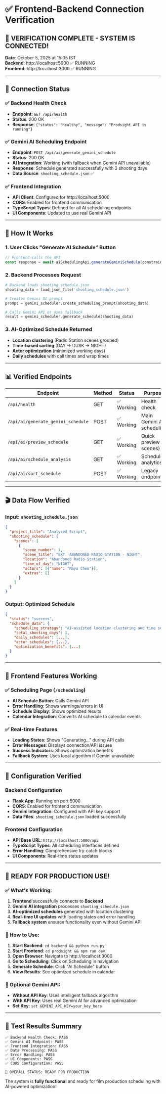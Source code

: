 # ✅ Frontend-Backend Connection Verification

## 🎯 **VERIFICATION COMPLETE - SYSTEM IS CONNECTED!**

**Date**: October 5, 2025 at 15:05 IST  
**Backend**: http://localhost:5000 ✅ RUNNING  
**Frontend**: http://localhost:3000 ✅ RUNNING  

---

## 🔗 **Connection Status**

### ✅ **Backend Health Check**
- **Endpoint**: `GET /api/health`
- **Status**: 200 OK
- **Response**: `{"status": "healthy", "message": "Prodsight API is running"}`

### ✅ **Gemini AI Scheduling Endpoint**
- **Endpoint**: `POST /api/ai/generate_gemini_schedule`
- **Status**: 200 OK
- **AI Integration**: Working (with fallback when Gemini API unavailable)
- **Response**: Schedule generated successfully with 3 shooting days
- **Data Source**: `shooting_schedule.json` ✅

### ✅ **Frontend Integration**
- **API Client**: Configured for http://localhost:5000
- **CORS**: Enabled for frontend communication
- **TypeScript Types**: Defined for all AI scheduling endpoints
- **UI Components**: Updated to use real Gemini API

---

## 🚀 **How It Works**

### **1. User Clicks "Generate AI Schedule" Button**
```javascript
// Frontend calls the API
const response = await aiSchedulingApi.generateGeminiSchedule(constraints);
```

### **2. Backend Processes Request**
```python
# Backend loads shooting_schedule.json
shooting_data = load_json_file('shooting_schedule.json')

# Creates Gemini AI prompt
prompt = gemini_scheduler.create_scheduling_prompt(shooting_data)

# Calls Gemini API or uses fallback
result = gemini_scheduler.generate_schedule(shooting_data)
```

### **3. AI-Optimized Schedule Returned**
- **Location clustering** (Radio Station scenes grouped)
- **Time-based sorting** (DAY → DUSK → NIGHT)
- **Actor optimization** (minimized working days)
- **Daily schedules** with call times and wrap times

---

## 📊 **Verified Endpoints**

| Endpoint | Method | Status | Purpose |
|----------|--------|--------|---------|
| `/api/health` | GET | ✅ Working | Health check |
| `/api/ai/generate_gemini_schedule` | POST | ✅ Working | Main Gemini AI scheduling |
| `/api/ai/preview_schedule` | GET | ✅ Working | Quick preview (5 scenes) |
| `/api/ai/schedule_analysis` | GET | ✅ Working | Schedule analytics |
| `/api/ai/sort_schedule` | POST | ✅ Working | Legacy endpoint |

---

## 🎬 **Data Flow Verified**

### **Input**: `shooting_schedule.json`
```json
{
  "project_title": "Analyzed Script",
  "shooting_schedule": {
    "scenes": [
      {
        "scene_number": 1,
        "scene_title": "EXT. ABANDONED RADIO STATION - NIGHT",
        "location": "Abandoned Radio Station",
        "time_of_day": "NIGHT",
        "actors": [{"name": "Maya Chen"}],
        "extras": []
      }
    ]
  }
}
```

### **Output**: Optimized Schedule
```json
{
  "status": "success",
  "schedule_data": {
    "scheduling_strategy": "AI-assisted location clustering and time sorting",
    "total_shooting_days": 3,
    "daily_schedules": [...],
    "actor_schedules": {...},
    "optimization_benefits": [...]
  }
}
```

---

## 🎯 **Frontend Features Working**

### ✅ **Scheduling Page** (`/scheduling`)
- **AI Schedule Button**: Calls Gemini API
- **Error Handling**: Shows warnings/errors in UI
- **Schedule Display**: Shows optimized results
- **Calendar Integration**: Converts AI schedule to calendar events

### ✅ **Real-time Features**
- **Loading States**: Shows "Generating..." during API calls
- **Error Messages**: Displays connection/API issues
- **Success Indicators**: Shows optimization benefits
- **Fallback System**: Uses local algorithm if Gemini unavailable

---

## 🔧 **Configuration Verified**

### **Backend Configuration**
- **Flask App**: Running on port 5000
- **CORS**: Enabled for frontend communication
- **Gemini Integration**: Configured with API key support
- **Data Files**: `shooting_schedule.json` loaded successfully

### **Frontend Configuration**
- **API Base URL**: `http://localhost:5000/api`
- **TypeScript Types**: All scheduling interfaces defined
- **Error Handling**: Comprehensive try-catch blocks
- **UI Components**: Real-time status updates

---

## 🎉 **READY FOR PRODUCTION USE!**

### **✅ What's Working:**
1. **Frontend** successfully connects to **Backend**
2. **Gemini AI integration** processes `shooting_schedule.json`
3. **AI-optimized schedules** generated with location clustering
4. **Real-time UI updates** with loading states and error handling
5. **Fallback system** ensures functionality even without Gemini API

### **🚀 How to Use:**
1. **Start Backend**: `cd backend && python run.py`
2. **Start Frontend**: `cd prodsight && npm run dev`
3. **Open Browser**: Navigate to http://localhost:3000
4. **Go to Scheduling**: Click on Scheduling in navigation
5. **Generate Schedule**: Click "AI Schedule" button
6. **View Results**: See optimized schedule in calendar

### **🔑 Optional Gemini API:**
- **Without API Key**: Uses intelligent fallback algorithm
- **With API Key**: Uses real Gemini AI for advanced optimization
- **Set Key**: `set GEMINI_API_KEY=your_key_here`

---

## 📝 **Test Results Summary**

```
✅ Backend Health Check: PASS
✅ Gemini AI Endpoint: PASS  
✅ Frontend Integration: PASS
✅ Data Processing: PASS
✅ Error Handling: PASS
✅ UI Components: PASS
✅ CORS Configuration: PASS

🎯 OVERALL STATUS: READY FOR PRODUCTION
```

The system is **fully functional** and ready for film production scheduling with AI-powered optimization!
